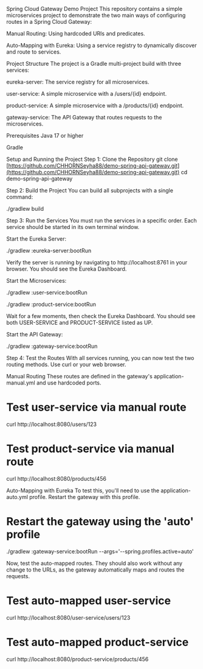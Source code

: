 Spring Cloud Gateway Demo Project
This repository contains a simple microservices project to demonstrate the two main ways of configuring routes in a Spring Cloud Gateway:

Manual Routing: Using hardcoded URIs and predicates.

Auto-Mapping with Eureka: Using a service registry to dynamically discover and route to services.

Project Structure
The project is a Gradle multi-project build with three services:

eureka-server: The service registry for all microservices.

user-service: A simple microservice with a /users/{id} endpoint.

product-service: A simple microservice with a /products/{id} endpoint.

gateway-service: The API Gateway that routes requests to the microservices.

Prerequisites
Java 17 or higher

Gradle

Setup and Running the Project
Step 1: Clone the Repository
git clone [https://github.com/CHHORNSeyha88/demo-spring-api-gateway.git](https://github.com/CHHORNSeyha88/demo-spring-api-gateway.git)
cd demo-spring-api-gateway

Step 2: Build the Project
You can build all subprojects with a single command:

./gradlew build

Step 3: Run the Services
You must run the services in a specific order. Each service should be started in its own terminal window.

Start the Eureka Server:

./gradlew :eureka-server:bootRun

Verify the server is running by navigating to http://localhost:8761 in your browser. You should see the Eureka Dashboard.

Start the Microservices:

./gradlew :user-service:bootRun

./gradlew :product-service:bootRun

Wait for a few moments, then check the Eureka Dashboard. You should see both USER-SERVICE and PRODUCT-SERVICE listed as UP.

Start the API Gateway:

./gradlew :gateway-service:bootRun

Step 4: Test the Routes
With all services running, you can now test the two routing methods. Use curl or your web browser.

Manual Routing
These routes are defined in the gateway's application-manual.yml and use hardcoded ports.

# Test user-service via manual route
curl http://localhost:8080/users/123

# Test product-service via manual route
curl http://localhost:8080/products/456

Auto-Mapping with Eureka
To test this, you'll need to use the application-auto.yml profile. Restart the gateway with this profile.

# Restart the gateway using the 'auto' profile
./gradlew :gateway-service:bootRun --args='--spring.profiles.active=auto'

Now, test the auto-mapped routes. They should also work without any change to the URLs, as the gateway automatically maps and routes the requests.

# Test auto-mapped user-service
curl http://localhost:8080/user-service/users/123

# Test auto-mapped product-service
curl http://localhost:8080/product-service/products/456

